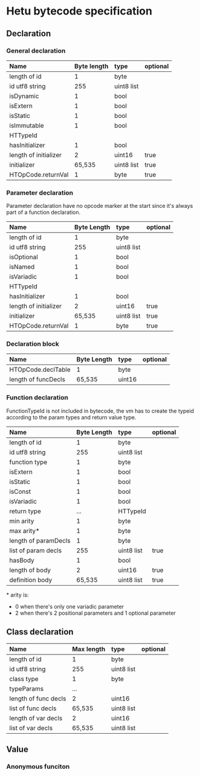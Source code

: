# Hetu bytecode specification

## Declaration

### General declaration

| Name                  | Byte length | type       | optional |
| :-------------------- | :---------- | :--------- | :------- |
| length of id          | 1           | byte       |          |
| id utf8 string        | 255         | uint8 list |          |
| isDynamic             | 1           | bool       |          |
| isExtern              | 1           | bool       |          |
| isStatic              | 1           | bool       |          |
| isImmutable           | 1           | bool       |          |
| HTTypeId              |             |            |          |
| hasInitializer        | 1           | bool       |          |
| length of initializer | 2           | uint16     | true     |
| initializer           | 65,535      | uint8 list | true     |
| HTOpCode.returnVal    | 1           | byte       | true     |

### Parameter declaration

Parameter declaration have no opcode marker at the start since it's always part of a function declaration.

| Name                  | Byte Length | type       | optional |
| :-------------------- | :---------- | :--------- | :------- |
| length of id          | 1           | byte       |          |
| id utf8 string        | 255         | uint8 list |          |
| isOptional            | 1           | bool       |          |
| isNamed               | 1           | bool       |          |
| isVariadic            | 1           | bool       |          |
| HTTypeId              |             |            |          |
| hasInitializer        | 1           | bool       |          |
| length of initializer | 2           | uint16     | true     |
| initializer           | 65,535      | uint8 list | true     |
| HTOpCode.returnVal    | 1           | byte       | true     |

### Declaration block

| Name                | Byte Length | type   | optional |
| :------------------ | :---------- | :----- | :------- |
| HTOpCode.declTable  | 1           | byte   |          |
| length of funcDecls | 65,535      | uint16 |          |

### Function declaration

FunctionTypeId is not included in bytecode, the vm has to
create the typeid according to the param types and return value type.

| Name                 | Byte Length | type       | optional |
| :------------------- | :---------- | :--------- | :------- |
| length of id         | 1           | byte       |          |
| id utf8 string       | 255         | uint8 list |          |
| function type        | 1           | byte       |          |
| isExtern             | 1           | bool       |          |
| isStatic             | 1           | bool       |          |
| isConst              | 1           | bool       |          |
| isVariadic           | 1           | bool       |          |
| return type          | ...         | HTTypeId   |          |
| min arity            | 1           | byte       |          |
| max arity\*          | 1           | byte       |          |
| length of paramDecls | 1           | byte       |          |
| list of param decls  | 255         | uint8 list | true     |
| hasBody              | 1           | bool       |          |
| length of body       | 2           | uint16     | true     |
| definition body      | 65,535      | uint8 list | true     |

\* arity is:

- 0 when there's only one variadic parameter
- 2 when there's 2 positional parameters and 1 optional parameter

## Class declaration

| Name                 | Max length | type       | optional |
| :------------------- | :--------- | :--------- | :------- |
| length of id         | 1          | byte       |          |
| id utf8 string       | 255        | uint8 list |          |
| class type           | 1          | byte       |          |
| typeParams           | ...        |            |          |
| length of func decls | 2          | uint16     |          |
| list of func decls   | 65,535     | uint8 list |          |
| length of var decls  | 2          | uint16     |          |
| list of var decls    | 65,535     | uint8 list |          |

## Value

### Anonymous funciton
